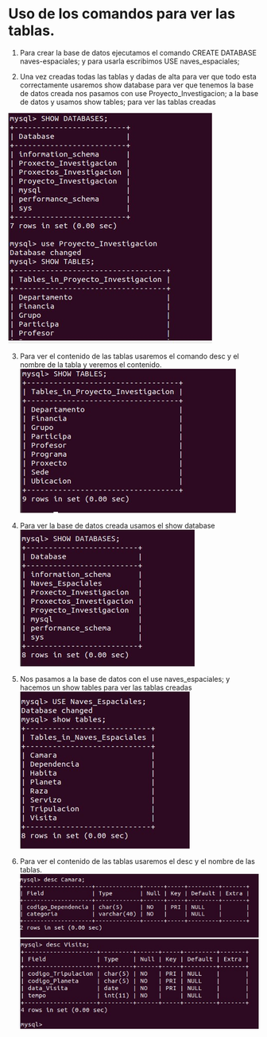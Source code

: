 # Uso de los comandos para ver las tablas.
1. Para crear la base de datos ejecutamos el comando CREATE DATABASE naves-espaciales; y para usarla escribimos USE naves_espaciales;

2. Una vez creadas todas las tablas y dadas de alta para ver que todo esta correctamente usaremos show database para ver que tenemos la base de datos creada nos pasamos con use Proyecto_Investigacion; a la base de datos y usamos show tables; para ver las tablas creadas

![captura6](imagenes/captura6.jpg)

3. Para ver el contenido de las tablas usaremos el comando desc y el nombre de la tabla y veremos el contenido.
![captura7](imagenes/captura7.jpg)

4. Para ver la base de datos creada usamos el show database
![captura10](imagenes/captura10.jpg)


5. Nos pasamos a la base de datos con el use naves_espaciales; y hacemos un show tables para ver las tablas creadas
![captura11](imagenes/captura11.jpg)


6. Para ver el contenido de las tablas usaremos el desc y el nombre de las tablas.
![captura12](imagenes/captura12.jpg)
![captura13](imagenes/captura13.jpg)

